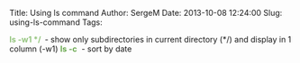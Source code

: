 Title: Using ls command
Author: SergeM
Date: 2013-10-08 12:24:00
Slug: using-ls-command
Tags: 

**<span style="color: #93c47d;">ls -w1 */ </span>&nbsp;**- show only subdirectories in current directory (*/) and display in 1 column (-w1)
<span style="color: #6aa84f;">**ls -c** </span>&nbsp;- sort by date</div>